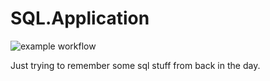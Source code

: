 # SQL.Application

![example workflow](https://github.com/github/docs/actions/workflows/main.yml/badge.svg)

Just trying to remember some sql stuff from back in the day.
